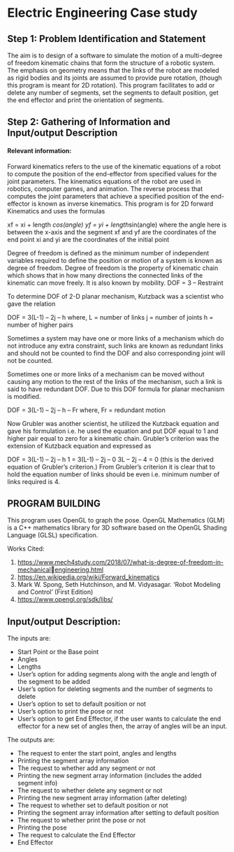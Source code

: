 # Electric Engineering Case study
## Step 1: Problem Identification and Statement 
The aim is to design of a software to simulate the motion of a multi-degree of freedom kinematic chains 
that form the structure of a robotic system. The emphasis on geometry means that the links of the robot 
are modeled as rigid bodies and its joints are assumed to provide pure rotation, (though this program is 
meant for 2D rotation). This program facilitates to add or delete any number of segments, set the 
segments to default position, get the end effector and print the orientation of segments. 

## Step 2: Gathering of Information and Input/output Description 
#### Relevant information: 
Forward kinematics refers to the use of the kinematic equations of a robot to compute the position of 
the end-effector from specified values for the joint parameters. 
The kinematics equations of the robot are used in robotics, computer games, and animation. The reverse 
process that computes the joint parameters that achieve a specified position of the end-effector is known 
as inverse kinematics. This program is for 2D forward Kinematics and uses the formulas 

 xf = xi + length *cos(angle) 
 yf = yi + length*sin(angle) 
where the angle here is between the x-axis and the segment 
xf and yf are the coordinates of the end point 
xi and yi are the coordinates of the initial point 

Degree of freedom is defined as the minimum number of independent variables required to define the 
position or motion of a system is known as degree of freedom. Degree of freedom is the property of 
kinematic chain which shows that in how many directions the connected links of the kinematic can move 
freely. It is also known by mobility. 
DOF = 3 – Restraint 

To determine DOF of 2-D planar mechanism, Kutzback was a scientist who gave the relation 

DOF = 3(L-1) – 2j – h 
where, 
L = number of links 
j = number of joints 
h = number of higher pairs 

Sometimes a system may have one or more links of a mechanism which do not introduce any extra 
constraint, such links are known as redundant links and should not be counted to find the DOF and also 
corresponding joint will not be counted. 

Sometimes one or more links of a mechanism can be moved without causing any motion to the rest of the 
links of the mechanism, such a link is said to have redundant DOF. Due to this DOF formula for planar 
mechanism is modified. 

DOF = 3(L-1) – 2j – h – Fr 
where, 
Fr = redundant motion

Now Grubler was another scientist, he utilized the Kutzback equation and gave his formulation i.e. he used 
the equation and put DOF equal to 1 and higher pair equal to zero for a kinematic chain. Grubler’s criterion 
was the extension of Kutzback equation and expressed as 

DOF = 3(L-1) – 2j – h 
1 = 3(L-1) – 2j – 0 
3L – 2j – 4 = 0 (this is the derived equation of Grubler’s criterion.) 
From Grubler’s criterion it is clear that to hold the equation number of links should be even i.e. minimum 
number of links required is 4. 

## PROGRAM BUILDING 
This program uses OpenGL to graph the pose. OpenGL Mathematics (GLM) is a C++ mathematics library 
for 3D software based on the OpenGL Shading Language (GLSL) specification.

Works Cited: 
1. https://www.mech4study.com/2018/07/what-is-degree-of-freedom-in-mechanicalengineering.html
2. https://en.wikipedia.org/wiki/Forward_kinematics
3. Mark W. Spong, Seth Hutchinson, and M. Vidyasagar. ‘Robot Modeling and Control’ (First Edition)
4. https://www.opengl.org/sdk/libs/ 

## Input/output Description: 
The inputs are: 
- Start Point or the Base point 
- Angles 
- Lengths 
- User’s option for adding segments along with the angle and length of the segment to be added 
- User’s option for deleting segments and the number of segments to delete 
- User’s option to set to default position or not 
- User’s option to print the pose or not 
- User’s option to get End Effector, if the user wants to calculate the end effector for a new set of angles then, the array of angles will be an input. 

The outputs are: 
- The request to enter the start point, angles and lengths 
- Printing the segment array information 
- The request to whether add any segment or not 
- Printing the new segment array information (includes the added segment info) 
- The request to whether delete any segment or not 
- Printing the new segment array information (after deleting) 
- The request to whether set to default position or not 
- Printing the segment array information after setting to default position 
- The request to whether print the pose or not 
- Printing the pose 
- The request to calculate the End Effector 
- End Effector
